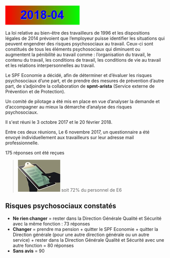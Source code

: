 <link rel='stylesheet' href='Ulysses.css'>
<script src="plotly-latest.min.js"></script>
<script src="numeric.min.js"></script>

![](2014-08.gif)

La loi relative au bien-être des travailleurs de 1996 et les dispositions légales de 2014 prévoient que l’employeur puisse identifier les situations qui peuvent engendrer des risques psychosociaux au travail. 
Ceux-ci sont constitués de tous les éléments psychosociaux qui diminuent ou augmentent la pénibilité au travail comme : l’organisation du travail, le contenu du travail, les conditions de travail, les conditions 
de vie au travail et les relations interpersonnelles au travail.  

Le SPF Economie a décidé, afin de déterminer et d’évaluer les risques psychosociaux d’une part, et de prendre des mesures de prévention d’autre part, de s’adjoindre la collaboration de **spmt-arista** (Service externe de Prévention et de Protection).  

Un comité de pilotage a été mis en place en vue d’analyser la demande et d’accompagner au mieux la démarche d’analyse des risques psychosociaux.  

Il s'est réuni le 3 octobre 2017 et le 20 février 2018.

Entre ces deux réunions, Le 6 novembre 2017, un questionnaire a été envoyé individuellement aux travailleurs sur leur adresse 
mail professionnelle.

<p class="tagit">175 réponses ont été reçues</p>  

> ![](tx_reponse.jpg) soit 72% du personnel de E6

## Risques psychosociaux constatés

* **Ne rien changer** = rester dans la Direction Générale Qualité et 
Sécurité avec la même fonction : 73 réponses
* **Changer** = prendre ma pension + quitter le SPF Economie + quitter la Direction générale (pour une autre direction générale ou un autre service) + rester dans la Direction Générale Qualité et Sécurité avec une autre fonction = 80 réponses
* **Sans avis** = 90

<div id="myDiv"><!-- Plotly chart will be drawn inside this DIV --></div>

  <script>
var data = [{
  values: [73, 80, 90],
  labels: ['Ne rien changer', 'Changer', 'Sans avis'],
  type: 'pie'
}];

Plotly.newPlot('myDiv', data);
  </script>




